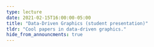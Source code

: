 ```yaml
---
type: lecture
date: 2021-02-15T16:00:00-05:00
title: "Data-Driven Graphics (student presentation)"
tldr: "Cool papers in data-driven graphics."
hide_from_announcments: true
---
```

